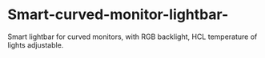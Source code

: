 # Smart-curved-monitor-lightbar-
Smart lightbar for curved monitors, with RGB backlight, HCL temperature of lights adjustable.
